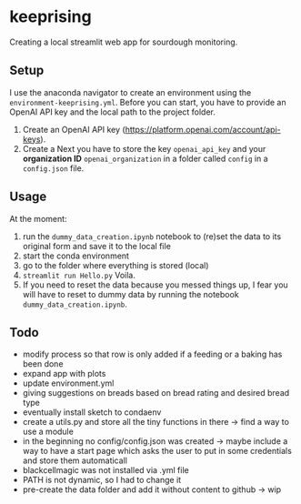 # keeprising

Creating a local streamlit web app for sourdough monitoring. 

## Setup
I use the anaconda navigator to create an environment using the `environment-keeprising.yml`.
Before you can start, you have to provide an OpenAI API key and the local path to the project folder.
1. Create an OpenAI API key (https://platform.openai.com/account/api-keys). 
2. Create a 
Next you have to store the key `openai_api_key` and your **organization ID** `openai_organization` in a folder called `config` in a `config.json` file. 

## Usage
At the moment:
1. run the `dummy_data_creation.ipynb` notebook to (re)set the data to its original form and save it to the local file 
2. start the conda environment
3. go to the folder where everything is stored (local)
4. `streamlit run Hello.py`
Voila. 
5. If you need to reset the data because you messed things up, I fear you will have to reset to dummy data by running the notebook `dummy_data_creation.ipynb`.

## Todo
* modify process so that row is only added if a feeding or a baking has been done
* expand app with plots
* update environment.yml
* giving suggestions on breads based on bread rating and desired bread type
* eventually install sketch to condaenv
* create a utils.py and store all the tiny functions in there -> find a way to use a module
* in the beginning no config/config.json  was created -> maybe include a way to have a start page which asks the user to put in some credentials and store them automaticall
* blackcellmagic was not installed via .yml file
* PATH is not dynamic, so I had to change it
* pre-create the data  folder and add it without content to github -> wip